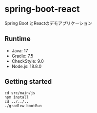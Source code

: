 # spring-boot-react
Spring Boot とReactのデモアプリケーション

## Runtime

- Java: 17
- Gradle: 7.5
- CheckStyle: 9.0
- Node.js: 18.8.0

## Getting started

```shell
cd src/main/js
npm install
cd ../../..
./gradlew bootRun
```

